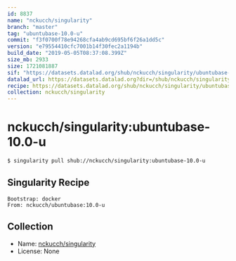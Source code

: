 ```yaml
---
id: 8837
name: "nckucch/singularity"
branch: "master"
tag: "ubuntubase-10.0-u"
commit: "f3f0700f78e94268cfa4ab9cd695bf6f26a1dd5c"
version: "e79554410cfc7001b14f30fec2a1194b"
build_date: "2019-05-05T08:37:08.399Z"
size_mb: 2933
size: 1721081887
sif: "https://datasets.datalad.org/shub/nckucch/singularity/ubuntubase-10.0-u/2019-05-05-f3f0700f-e7955441/e79554410cfc7001b14f30fec2a1194b.simg"
datalad_url: https://datasets.datalad.org?dir=/shub/nckucch/singularity/ubuntubase-10.0-u/2019-05-05-f3f0700f-e7955441/
recipe: https://datasets.datalad.org/shub/nckucch/singularity/ubuntubase-10.0-u/2019-05-05-f3f0700f-e7955441/Singularity
collection: nckucch/singularity
---
```


# nckucch/singularity:ubuntubase-10.0-u

```bash
$ singularity pull shub://nckucch/singularity:ubuntubase-10.0-u
```

## Singularity Recipe

```singularity
Bootstrap: docker
From: nckucch/ubuntubase:10.0-u
```

## Collection

 - Name: [nckucch/singularity](https://github.com/nckucch/singularity)
 - License: None

